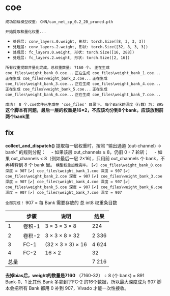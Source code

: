 # coe

`成功加载模型权重: CNN/can_net_cp_0.2_20_pruned.pth`

`开始提取和量化权重...`
  - `处理层: conv_layers.0.weight, 形状: torch.Size([8, 3, 3, 3])`
  - `处理层: conv_layers.2.weight, 形状: torch.Size([32, 8, 3, 3])`
  - `处理层: fc_layers.0.weight, 形状: torch.Size([16, 288])`
  - `处理层: fc_layers.2.weight, 形状: torch.Size([2, 16])`

`所有权重提取并量化完成，总权重数量: 7160 个。`
`正在生成 coe_files\weight_bank_0.coe...`
`正在生成 coe_files\weight_bank_1.coe...`
`正在生成 coe_files\weight_bank_2.coe...`
`正在生成 coe_files\weight_bank_3.coe...`
`正在生成 coe_files\weight_bank_4.coe...`
`正在生成 coe_files\weight_bank_5.coe...`
`正在生成 coe_files\weight_bank_6.coe...`
`正在生成 coe_files\weight_bank_7.coe...`

`成功！ 8 个.coe文件已生成在 'coe_files' 目录下。`
`每个Bank的深度（行数）为: 895`
**这个脚本有问题，最后一层的权重是16×2，不应该均分到8个bank，应该放到前两个bank里**
## fix
**collect_and_dispatch()**	提取每一层权重时，按照 “输出通道 (out-channel) → bank” 的规则分配：
 - 如果该层 out_channels ≥ 8，仍旧 0 - 7 轮转；
 - 如果 out_channels < 8（例如最后一层 2×16），只用前 out_channels 个 bank，不再稀释到 8 个 bank 里。
`模型权重加载完毕。`
`[✔] coe_files\weight_bank_0.coe 深度 = 907`
`[✔] coe_files\weight_bank_1.coe 深度 = 907`
`[✔] coe_files\weight_bank_2.coe 深度 = 907`
`[✔] coe_files\weight_bank_3.coe 深度 = 907`
`[✔] coe_files\weight_bank_4.coe 深度 = 907`
`[✔] coe_files\weight_bank_5.coe 深度 = 907`
`[✔] coe_files\weight_bank_6.coe 深度 = 907`
`[✔] coe_files\weight_bank_7.coe 深度 = 907`

`全部完成！`
907 = 每 Bank 需要存放的 总 int8 权重条目数

|     | 步骤   | 说明                | 结果    |
| --- | ---- | ----------------- | ----- |
| 1   | 卷积-1 | 3 × 3 × 3 × 8     | 224   |
| 2   | 卷积-2 | 3 × 3 × 8 × 32    | 2 336 |
| 3   | FC-1 | (32 × 3 × 3) × 16 | 4 624 |
| 4   | FC-2 | 16 × 2            | 32    |
| 总量  |      |                   | 7 216 |
**去掉bias后，weight的数量是7160**
（7160-32） ÷ 8 (个 bank) = 891           
Bank-0、1 比其他 Bank 多拿到了FC-2 的16个数据，所以最大深度成为 907
脚本会把所有 Bank 都用 0 补到 907，Vivado 才能一次性接收。

